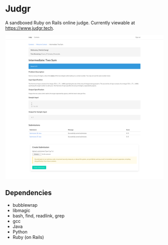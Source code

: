 # Judgr
A sandboxed Ruby on Rails online judge. Currently viewable at <https://www.judgr.tech>.

![Judgr App screenshot](https://raw.githubusercontent.com/patricksongzy/judgr/master/images/judgr.png)

## Dependencies
* bubblewrap
* libmagic
* bash, find, readlink, grep
* gcc
* Java
* Python
* Ruby (on Rails)
